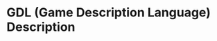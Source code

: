 <!-- (c) https://github.com/MontiCore/monticore -->

<!-- Beta-version: This is intended to become a MontiCore stable explanation. -->

# GDL (Game Description Language) Description
